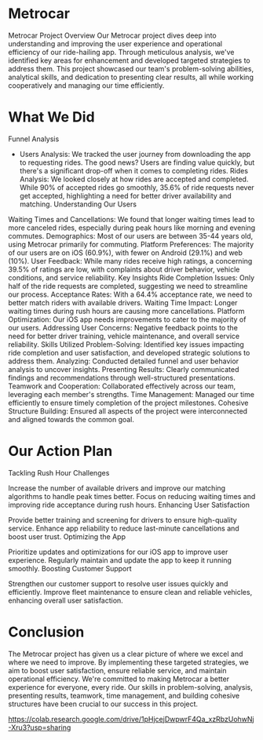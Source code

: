 # Metrocar

Metrocar Project Overview
Our Metrocar project dives deep into understanding and improving the user experience and operational efficiency of our ride-hailing app. Through meticulous analysis, we've identified key areas for enhancement and developed targeted strategies to address them. This project showcased our team's problem-solving abilities, analytical skills, and dedication to presenting clear results, all while working cooperatively and managing our time efficiently.

# What We Did
Funnel Analysis

- Users Analysis: We tracked the user journey from downloading the app to requesting rides. The good news? Users are finding value quickly, but there's a significant drop-off when it comes to completing rides.
Rides Analysis: We looked closely at how rides are accepted and completed. While 90% of accepted rides go smoothly, 35.6% of ride requests never get accepted, highlighting a need for better driver availability and matching.
Understanding Our Users

Waiting Times and Cancellations: We found that longer waiting times lead to more canceled rides, especially during peak hours like morning and evening commutes.
Demographics: Most of our users are between 35-44 years old, using Metrocar primarily for commuting.
Platform Preferences: The majority of our users are on iOS (60.9%), with fewer on Android (29.1%) and web (10%).
User Feedback: While many rides receive high ratings, a concerning 39.5% of ratings are low, with complaints about driver behavior, vehicle conditions, and service reliability.
Key Insights
Ride Completion Issues: Only half of the ride requests are completed, suggesting we need to streamline our process.
Acceptance Rates: With a 64.4% acceptance rate, we need to better match riders with available drivers.
Waiting Time Impact: Longer waiting times during rush hours are causing more cancellations.
Platform Optimization: Our iOS app needs improvements to cater to the majority of our users.
Addressing User Concerns: Negative feedback points to the need for better driver training, vehicle maintenance, and overall service reliability.
Skills Utilized
Problem-Solving: Identified key issues impacting ride completion and user satisfaction, and developed strategic solutions to address them.
Analyzing: Conducted detailed funnel and user behavior analysis to uncover insights.
Presenting Results: Clearly communicated findings and recommendations through well-structured presentations.
Teamwork and Cooperation: Collaborated effectively across our team, leveraging each member's strengths.
Time Management: Managed our time efficiently to ensure timely completion of the project milestones.
Cohesive Structure Building: Ensured all aspects of the project were interconnected and aligned towards the common goal.

# Our Action Plan
Tackling Rush Hour Challenges

Increase the number of available drivers and improve our matching algorithms to handle peak times better.
Focus on reducing waiting times and improving ride acceptance during rush hours.
Enhancing User Satisfaction

Provide better training and screening for drivers to ensure high-quality service.
Enhance app reliability to reduce last-minute cancellations and boost user trust.
Optimizing the App

Prioritize updates and optimizations for our iOS app to improve user experience.
Regularly maintain and update the app to keep it running smoothly.
Boosting Customer Support

Strengthen our customer support to resolve user issues quickly and efficiently.
Improve fleet maintenance to ensure clean and reliable vehicles, enhancing overall user satisfaction.

# Conclusion
The Metrocar project has given us a clear picture of where we excel and where we need to improve. By implementing these targeted strategies, we aim to boost user satisfaction, ensure reliable service, and maintain operational efficiency. We're committed to making Metrocar a better experience for everyone, every ride. Our skills in problem-solving, analysis, presenting results, teamwork, time management, and building cohesive structures have been crucial to our success in this project.

https://colab.research.google.com/drive/1pHjcejDwpwrF4Qa_xzRbzUohwNj-Xru3?usp=sharing


